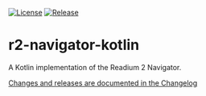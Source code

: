 [![License](https://img.shields.io/badge/License-BSD%203--Clause-blue.svg)](/LICENSE)
[![Release](https://jitpack.io/v/readium/r2-navigator-kotlin.svg)](https://jitpack.io/#readium/r2-navigator-kotlin)
# r2-navigator-kotlin

A Kotlin implementation of the Readium 2 Navigator.

[Changes and releases are documented in the Changelog](CHANGELOG.md)
